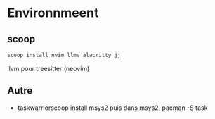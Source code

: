 # Environnmeent

## scoop

```sh
scoop install nvim llmv alacritty jj
```
llvm pour treesitter (neovim)

## Autre

- taskwarriorscoop install msys2 puis dans msys2, pacman -S task

